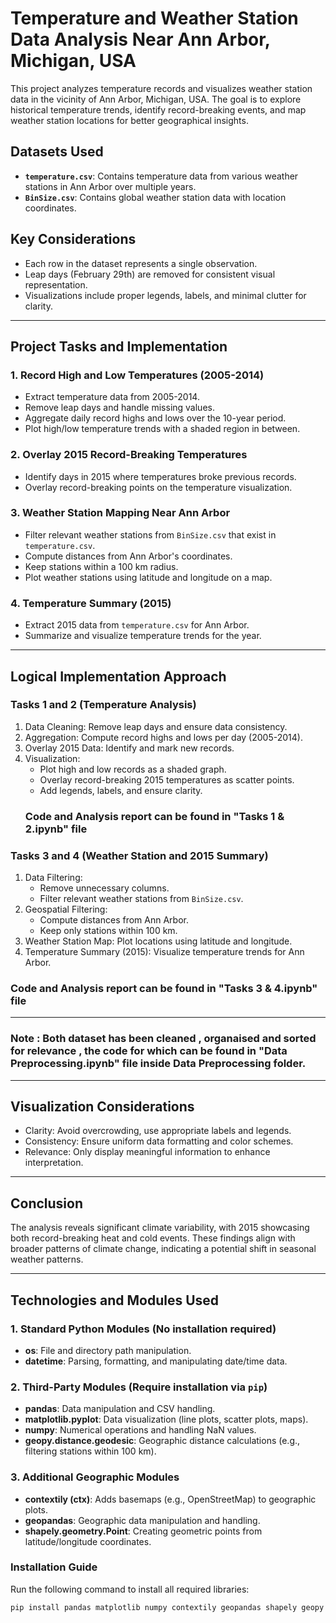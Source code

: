 # Temperature and Weather Station Data Analysis Near Ann Arbor, Michigan, USA

This project analyzes temperature records and visualizes weather station data in the vicinity of Ann Arbor, Michigan, USA. The goal is to explore historical temperature trends, identify record-breaking events, and map weather station locations for better geographical insights.

## Datasets Used 

- **`temperature.csv`**: Contains temperature data from various weather stations in Ann Arbor over multiple years.
- **`BinSize.csv`**: Contains global weather station data with location coordinates.

## Key Considerations
- Each row in the dataset represents a single observation.
- Leap days (February 29th) are removed for consistent visual representation.
- Visualizations include proper legends, labels, and minimal clutter for clarity.

---

## Project Tasks and Implementation

### 1. Record High and Low Temperatures (2005-2014)
- Extract temperature data from 2005-2014.
- Remove leap days and handle missing values.
- Aggregate daily record highs and lows over the 10-year period.
- Plot high/low temperature trends with a shaded region in between.

### 2. Overlay 2015 Record-Breaking Temperatures
- Identify days in 2015 where temperatures broke previous records.
- Overlay record-breaking points on the temperature visualization.

### 3. Weather Station Mapping Near Ann Arbor
- Filter relevant weather stations from `BinSize.csv` that exist in `temperature.csv`.
- Compute distances from Ann Arbor's coordinates.
- Keep stations within a 100 km radius.
- Plot weather stations using latitude and longitude on a map.

### 4. Temperature Summary (2015)
- Extract 2015 data from `temperature.csv` for Ann Arbor.
- Summarize and visualize temperature trends for the year.

---

## Logical Implementation Approach

### Tasks 1 and 2 (Temperature Analysis)
1. Data Cleaning: Remove leap days and ensure data consistency.
2. Aggregation: Compute record highs and lows per day (2005-2014).
3. Overlay 2015 Data: Identify and mark new records.
4. Visualization:
   - Plot high and low records as a shaded graph.
   - Overlay record-breaking 2015 temperatures as scatter points.
   - Add legends, labels, and ensure clarity.
   ### Code and Analysis report can be found in "Tasks 1 & 2.ipynb" file

### Tasks 3 and 4 (Weather Station and 2015 Summary) 
1. Data Filtering:
   - Remove unnecessary columns.
   - Filter relevant weather stations from `BinSize.csv`.
2. Geospatial Filtering:
   - Compute distances from Ann Arbor.
   - Keep only stations within 100 km.
3. Weather Station Map: Plot locations using latitude and longitude.
4. Temperature Summary (2015): Visualize temperature trends for Ann Arbor.
### Code and Analysis report can be found in "Tasks 3 & 4.ipynb" file

---

### Note : Both dataset has been cleaned , organaised and sorted for relevance , the code for which can be found in  "Data Preprocessing.ipynb" file inside Data Preprocessing folder.

---

## Visualization Considerations
- Clarity: Avoid overcrowding, use appropriate labels and legends.
- Consistency: Ensure uniform data formatting and color schemes.
- Relevance: Only display meaningful information to enhance interpretation.

---

## Conclusion

The analysis reveals significant climate variability, with 2015 showcasing both record-breaking heat and cold events. These findings align with broader patterns of climate change, indicating a potential shift in seasonal weather patterns. 

---

## Technologies and Modules Used

### 1. Standard Python Modules (No installation required)
- **os**: File and directory path manipulation.
- **datetime**: Parsing, formatting, and manipulating date/time data.

### 2. Third-Party Modules (Require installation via `pip`)
- **pandas**: Data manipulation and CSV handling.
- **matplotlib.pyplot**: Data visualization (line plots, scatter plots, maps).
- **numpy**: Numerical operations and handling NaN values.
- **geopy.distance.geodesic**: Geographic distance calculations (e.g., filtering stations within 100 km).

### 3. Additional Geographic Modules 
- **contextily (ctx)**: Adds basemaps (e.g., OpenStreetMap) to geographic plots.
- **geopandas**: Geographic data manipulation and handling.
- **shapely.geometry.Point**: Creating geometric points from latitude/longitude coordinates.

### Installation Guide
Run the following command to install all required libraries:
```sh
pip install pandas matplotlib numpy contextily geopandas shapely geopy

